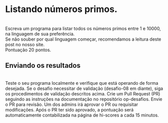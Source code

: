 <h1>Listando números primos.</h1>
</br>
Escreva um programa para listar todos os números primos entre 1 e 10000, na linguagem de sua preferência.
</br>
Se não souber por qual linguagem começar, recomendamos a leitura deste post no nosso site.
</br>
Pontuação 
20 pontos.
</br>
<h2>Enviando os resultados</h2> 
</br>
Teste o seu programa localmente e verifique que está operando de forma desejada.
Se o desafio necessitar de validação (desafio-08 em diante), siga os procedimentos de validação descritos acima.
Crie um Pull Request (PR) seguindo as instruções na documentação no repositório op-desafios.
Envie o PR para revisão. Um dos admins irá aprovar o PR ou requisitar modificações.
Após o PR ter sido aprovado, a pontuação será automaticamente contabilizada na página de hi-scores a cada 15 minutos.
